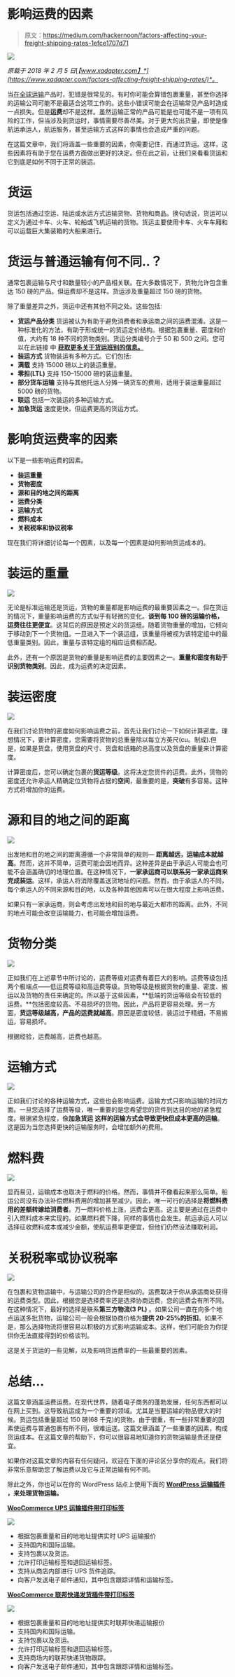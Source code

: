 # 影响运费的因素

> 原文：<https://medium.com/hackernoon/factors-affecting-your-freight-shipping-rates-1efce1707d71>

![](img/e6a7e278233786ea8bf46021560958e2.png)

*原载于 2018 年 2 月 5 日*[*【www.xadapter.com】*](https://www.xadapter.com/factors-affecting-freight-shipping-rates/)*。*

当[在全球运输](https://hackernoon.com/tagged/shipping)产品时，犯错是很常见的。有时你可能会算错包裹重量，甚至你选择的运输公司可能不是最适合这项工作的。这些小错误可能会在运输常见产品时造成一点损失。但是**运费**却不是这样。虽然运输正常的产品可能是也可能不是一项有风险的工作，但当涉及到货运时，事情需要尽善尽美。对于更大的出货量，即使是像航运承运人，航运服务，甚至运输方式这样的事情也会造成严重的问题。

在这篇文章中，我们将涵盖一些重要的因素，你需要记住，而通过货运。这样，这些因素将有助于您在运费方面做出更好的决定。但在此之前，让我们来看看货运和它到底是如何不同于正常的装运。

# 货运

货运包括通过空运、陆运或水运方式运输货物、货物和商品。换句话说，货运可以定义为通过卡车、火车、轮船或飞机运输的货物。货运主要使用卡车、火车车厢和可以运载巨大集装箱的大船来进行。

# 货运与普通运输有何不同..？

通常包裹运输与尺寸和数量较小的产品相关联。在大多数情况下，货物允许包含重达 150 磅的产品。但运费却不是这样。货运涉及重量超过 150 磅的货物。

除了重量差异之外，货运中还有其他不同之处。这些包括:

*   **货运产品分类** 货运被认为有助于避免消费者和承运商之间的运费混淆。这是一种标准化的方法，有助于形成统一的货运定价结构。根据包裹重量、密度和价值，大约有 18 种不同的货物类别。货运分类编号介于 50 和 500 之间。您可以在此链接 中 [**获取更多关于货运班别的信息。**](http://www.nmfta.org/pages/nmfc)
*   **装运方式** 货物装运有多种方式。它们包括:
*   **满载** 支持 15000 磅以上的装运重量。
*   **零担(LTL)**
    支持 150–15000 磅的装运重量。
*   **部分货车运输** 支持与其他托运人分摊一辆货车的费用，适用于装运重量超过 5000 磅的货物。
*   **联运** 包括一次装运的多种运输方式。
*   **加急货运**
    速度更快，但运费更高的货运方式。

# 影响货运费率的因素

以下是一些影响运费的因素。

*   **装运重量**
*   **货物密度**
*   **源和目的地之间的距离**
*   **运费分类**
*   **运输方式**
*   **燃料成本**
*   **关税税率和协议税率**

现在我们将详细讨论每一个因素，以及每一个因素是如何影响货运成本的。

# 装运的重量

![](img/05f5fe4f32bcd1de962b733973f37594.png)

无论是标准运输还是货运，货物的重量都是影响运费的最重要因素之一。但在货运的情况下，重量影响运费的方式似乎有轻微的变化。**谈到每 100 磅的运输价格，运费往往更便宜**。这背后的原因是预定义的货运组。随着货物重量的增加，它倾向于移动到下一个货物组。一旦进入下一个装运组，该重量将被视为该特定组中的最低重量类别。因此，重量与该特定组的相应运费相匹配。

此外，还有一个原因是货物的重量是影响运费的主要因素之一。**重量和密度有助于识别货物类别**。因此，成为运费的决定因素。

# 装运密度

![](img/ad290889ed7697d3057677de8efe2b45.png)

在我们讨论货物的密度如何影响运费之前，首先让我们讨论一下如何计算密度。理想情况下，要计算密度，您需要将货物的总重量除以每立方英尺(cu。制成).但是，如果是货盘，使用货盘的尺寸、货盘和纸箱的总高度以及货盘的重量来计算密度。

计算密度后，您可以确定包裹的**货运等级**。这将决定您货件的运费。此外，货物的密度还允许承运人精确定位货物将占据的**空间**，最重要的是，**突破**有多容易。这种方式将增加你的运费。

# 源和目的地之间的距离

![](img/2b1726dd08fcab7b7cc684582d6d8c08.png)

出发地和目的地之间的距离遵循一个非常简单的规则— **距离越远，运输成本就越高**。然而，这并不简单，运费可能会因地而异。这种差异是由于承运人可能会也可能不会涵盖确切的地理位置。在这种情况下，**一家承运商可以联系另一家承运商来完成装运**。这样，承运人将消除覆盖送货地址的问题。然而，由于承运人的不同，每个承运人的不同来源和目的地，以及各种其他因素可以在很大程度上影响运费。

如果只有一家承运商，则会考虑出发地和目的地与最近大都市的距离。此外，不同的地点可能会改变运输能力，也可能会增加运费。

# 货物分类

![](img/4c8cdb778124c7d3831367b5ad70fa57.png)

正如我们在上述章节中所讨论的，运费等级对运费有着巨大的影响。运费等级包括两个极端点——低运费等级和高运费等级。货物等级是根据货物的重量、密度、搬运以及货物的责任来确定的。所以基于这些因素，**低端的货运等级会有较低的运费。**包括密度较高、不易损坏的货物。因此，产品将更容易处理。另一方面，**货运等级越高，产品的运费就越高**。原因是密度较低，装运过于精细，不易搬运，容易损坏。

根据经验，运费越高，运费也越高。

# 运输方式

![](img/a0cd450a657f15431892ae57eebf468b.png)

正如我们讨论的各种运输方式，这些也会影响运费。运输方式只影响运输的时间方面。一旦您选择了运费等级，唯一重要的是您希望您的货件到达目的地的紧急程度。根据紧急程度，像**加急货运** **这样的运输方式会导致更快但成本更高的运输**。这是因为当您选择更快的运输服务时，会增加额外的费用。

# 燃料费

![](img/d65d5b369efd8322ef88c12eb3f70948.png)

显而易见，运输成本也取决于燃料的价格。然而，事情并不像看起来那么简单。船运公司没有办法补偿燃料费用的增加甚至减少。因此，唯一可行的选择是**将燃料费用的差额转嫁给消费者**。万一燃料价格上涨，运费会更高。这主要是通过在运费中引入燃料成本来实现的。如果燃料费下降，同样的事情也会发生。航运承运人可以选择征收燃料成本或减少金额，使航运费率更便宜，但他们仍然设法赚取利润。

# 关税税率或协议税率

![](img/9d64c33da55066cde8d8af1e9ae93e37.png)

在包裹和货物运输中，与运输公司的合作是相似的。运费取决于你从承运商处获得的运费类型。因此，根据您是选择费率还是选择协商运费，您的运费会有所不同。在这种情况下，最好的选择是联系**第三方物流(3 PL)** 。如果公司一直在向多个地点运送多批货物，运输公司一般会根据协商价格为**提供 20-25%的折扣**。如果不是，那么选择物流将很容易以积极的方式影响运输成本。这样，他们可能会为你提供你无法直接得到的价格谈判。

这是关于货运的一些见解，以及影响货运费率的一些最重要的因素。

# 总结…

这篇文章涵盖运费运费。在现代世界，随着电子商务的蓬勃发展，任何东西都可以在网上买到。这导致航运成为一个重要的领域。尤其是当要运输的物品很大的时候。货运包括重量超过 150 磅(68 千克)的货物。由于很重，有一些非常重要的因素使运费与普通包裹有所不同，很难运送。这篇文章涵盖了一些重要的因素，构成货运成本。在这篇文章的帮助下，你可以很容易地知道你的货物运输是贵还是便宜。

如果你对这篇文章的内容有任何疑问，欢迎在下面的评论区分享你的观点。我们将非常乐意帮助您了解运费以及它与正常运输有何不同。

除此之外，你也可以在你的 WordPress 站点上使用下面的 [**WordPress 运输插件**](https://www.pluginhive.com/product-category/shipping-plugins/) **，来处理货物运输。**

[**WooCommerce UPS 运输插件带打印标签**](https://www.xadapter.com/product/woocommerce-ups-shipping-plugin-with-print-label/)

![](img/ae55fd8e55be85ea1f6a036e87c0bd32.png)

*   根据包裹重量和目的地地址提供实时 UPS 运输报价
*   支持国内和国际运输。
*   支持包裹以及货运。
*   允许打印运输标签和退回运输标签。
*   支持从商店内部进行 UPS 货件追踪。
*   向客户发送电子邮件通知，其中包含跟踪详情和运输标签。

[**WooCommerce 联邦快递发货插件带打印标签**](https://www.xadapter.com/product/woocommerce-fedex-shipping-plugin-with-print-label/)

![](img/b9af202da85b38927fa238135337b2a6.png)

*   根据包裹重量和目的地地址提供实时联邦快递运输报价
*   支持国内和国际运输。
*   支持包裹以及货运。
*   允许打印运输标签和退回运输标签。
*   支持商场内的联邦快递货物跟踪。
*   向客户发送电子邮件通知，其中包含跟踪详情和运输标签。